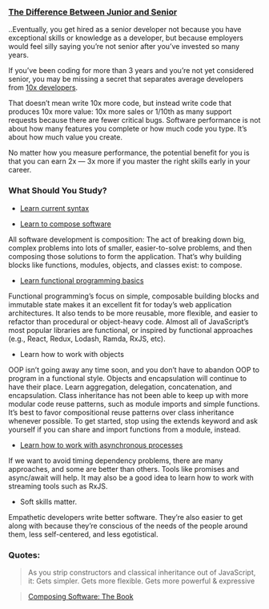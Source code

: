 
### [The Difference Between Junior and Senior](https://medium.com/javascript-scene/what-is-the-difference-between-a-junior-and-a-senior-developer-63c1594d7a98)

..Eventually, you get hired as a senior developer not because you have
exceptional skills or knowledge as a developer, but because employers
would feel silly saying you’re not senior after you’ve invested so many years.

If you’ve been coding for more than 3 years and you’re not yet considered senior,
you may be missing a secret that separates average developers
from [10x developers](https://medium.com/javascript-scene/getting-to-10x-results-what-any-developer-can-learn-from-the-best-54b6c296a5ef).

That doesn’t mean write 10x more code, but instead write code that produces 10x more value:
10x more sales or 1/10th as many support requests because there are fewer critical bugs.
Software performance is not about how many features you complete or how much code you type.
It’s about how much value you create.

No matter how you measure performance, the potential benefit for you is that
you can earn 2x — 3x more if you master the right skills early in your career.

### What Should You Study?

- [Learn current syntax](https://medium.com/javascript-scene/a-functional-programmers-introduction-to-javascript-composing-software-d670d14ede30)

- [Learn to compose software](https://medium.com/javascript-scene/composing-software-the-book-f31c77fc3ddc)

All software development is composition: The act of breaking down big, complex problems into lots of smaller, easier-to-solve problems, and then composing those solutions to form the application. That’s why building blocks like functions, modules, objects, and classes exist: to compose.

- [Learn functional programming basics](https://medium.com/javascript-scene/master-the-javascript-interview-what-is-functional-programming-7f218c68b3a0)

Functional programming’s focus on simple, composable building blocks and immutable state makes it an excellent fit for today’s web application architectures. It also tends to be more reusable, more flexible, and easier to refactor than procedural or object-heavy code. Almost all of JavaScript’s most popular libraries are functional, or inspired by functional approaches (e.g., React, Redux, Lodash, Ramda, RxJS, etc).

- Learn how to work with objects

OOP isn’t going away any time soon, and you don’t have to abandon OOP to program in a functional style. Objects and encapsulation will continue to have their place. Learn aggregation, delegation, concatenation, and encapsulation. Class inheritance has not been able to keep up with more modular code reuse patterns, such as module imports and simple functions. It’s best to favor compositional reuse patterns over class inheritance whenever possible. To get started, stop using the extends keyword and ask yourself if you can share and import functions from a module, instead.

- [Learn how to work with asynchronous processes](https://medium.com/javascript-scene/master-the-javascript-interview-what-is-a-promise-27fc71e77261)

If we want to avoid timing dependency problems, there are many approaches, and some are better than others. Tools like promises and async/await will help. It may also be a good idea to learn how to work with streaming tools such as RxJS.

- Soft skills matter.

Empathetic developers write better software. They’re also easier to get along with because they’re conscious of the needs of the people around them, less self-centered, and less egotistical.

### Quotes:

> As you strip constructors and classical inheritance out of JavaScript, it: Gets simpler. Gets more flexible. Gets more powerful & expressive

> [Composing Software: The Book](https://medium.com/javascript-scene/composing-software-the-book-f31c77fc3ddc)
